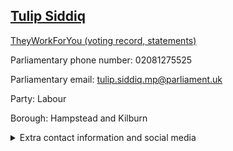 ## <a href="https://members.parliament.uk/member/4518/contact">Tulip Siddiq</a>

<a href="https://www.theyworkforyou.com/mp/25344/tulip_siddiq/hampstead_and_kilburn">TheyWorkForYou (voting record, statements)</a> 

Parliamentary phone number: 02081275525 

Parliamentary email: tulip.siddiq.mp@parliament.uk 

Party: Labour 

Borough: Hampstead and Kilburn 

<details><summary>Extra contact information and social media</summary> 
<li>Website: http://www.tulipsiddiq.com/</li>
<li>Twitter: https://twitter.com/tulipsiddiq</li>
<li>Constituency office phone number:</li>
<li>Constituency office email:</li>
<li>Facebook:</li>
<li>Instagram:</li>
<li>Youtube:</li>
<li>Linkedin:</li>
<li>Government department phone number:</li>
<li>Government department email:</li>
<li>Threads:</li>
<li>Party office phone number:</li>
<li>Party office email:</li>
<li>Tiktok:</li>
</details>